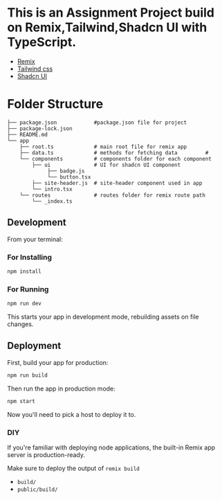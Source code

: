 # This is an Assignment Project build on Remix,Tailwind,Shadcn UI with TypeScript.

- [Remix](https://remix.run)
- [Tailwind css](https://tailwindcss.com/)
- [Shadcn UI](https://ui.shadcn.com/)

# Folder Structure


```
├── package.json            #package.json file for project
├── package-lock.json
├── README.md
└── app
    ├── root.ts             # main root file for remix app
    ├── data.ts             # methods for fetching data         #
    └── components          # components folder for each component
        ├── ui              # UI for shadcn UI component
             ├── badge.js
             └── button.tsx
        ├── site-header.js  # site-header component used in app
        └── intro.tsx    
    └── routes              # routes folder for remix route path
        └── _index.ts
```



## Development

From your terminal:

### For Installing
```sh
npm install
```
### For Running

```sh
npm run dev
```

This starts your app in development mode, rebuilding assets on file changes.

## Deployment

First, build your app for production:

```sh
npm run build
```

Then run the app in production mode:

```sh
npm start
```

Now you'll need to pick a host to deploy it to.

### DIY

If you're familiar with deploying node applications, the built-in Remix app server is production-ready.

Make sure to deploy the output of `remix build`

- `build/`
- `public/build/`
